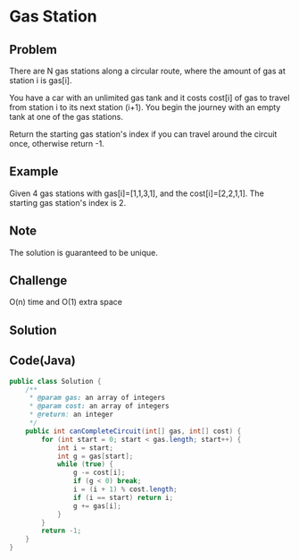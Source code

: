 Gas Station
===


Problem
-------

There are N gas stations along a circular route, where the amount of gas at station i is gas[i].

You have a car with an unlimited gas tank and it costs cost[i] of gas to travel from station i to its next station (i+1). You begin the journey with an empty tank at one of the gas stations.

Return the starting gas station's index if you can travel around the circuit once, otherwise return -1.

Example
-------

Given 4 gas stations with gas[i]=[1,1,3,1], and the cost[i]=[2,2,1,1]. The starting gas station's index is 2.

Note
---------

The solution is guaranteed to be unique.

Challenge
---------

O(n) time and O(1) extra space

Solution
--------



Code(Java)
----------

```java
public class Solution {
    /**
     * @param gas: an array of integers
     * @param cost: an array of integers
     * @return: an integer
     */
    public int canCompleteCircuit(int[] gas, int[] cost) {
        for (int start = 0; start < gas.length; start++) {
            int i = start;
            int g = gas[start];
            while (true) {
                g -= cost[i];
                if (g < 0) break;
                i = (i + 1) % cost.length;
                if (i == start) return i;
                g += gas[i];
            }
        }
        return -1;
    }
}

```